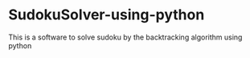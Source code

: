 # SudokuSolver-using-python
This is a software to solve sudoku by the backtracking algorithm using python

